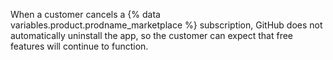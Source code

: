 When a customer cancels a {% data variables.product.prodname_marketplace %} subscription, GitHub does not automatically uninstall the app, so the customer can expect that free features will continue to function.
